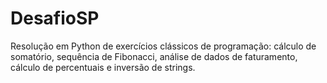 # DesafioSP
Resolução em Python de exercícios clássicos de programação: cálculo de somatório, sequência de Fibonacci, análise de dados de faturamento, cálculo de percentuais e inversão de strings.
